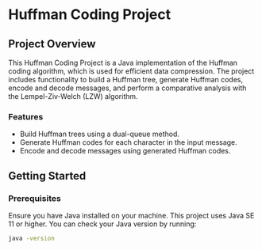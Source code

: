 # Huffman Coding Project

## Project Overview
This Huffman Coding Project is a Java implementation of the Huffman coding algorithm, which is used for efficient data compression. The project includes functionality to build a Huffman tree, generate Huffman codes, encode and decode messages, and perform a comparative analysis with the Lempel-Ziv-Welch (LZW) algorithm.

### Features
- Build Huffman trees using a dual-queue method.
- Generate Huffman codes for each character in the input message.
- Encode and decode messages using generated Huffman codes.

## Getting Started

### Prerequisites
Ensure you have Java installed on your machine. This project uses Java SE 11 or higher. You can check your Java version by running:
```bash
java -version
